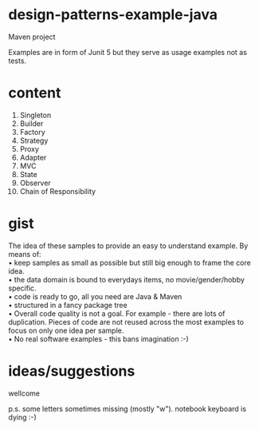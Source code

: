 # design-patterns-example-java
Maven project

Examples are in form of Junit 5 but they serve as usage examples not as tests.


# content
1. Singleton
2. Builder
3. Factory 
8. Strategy
4. Proxy
5. Adapter
6. MVC
7. State
9. Observer
10. Chain of Responsibility

# gist
The idea of these samples to provide an easy to understand example.
By means of:  
• keep samples as small as possible but still big enough to frame the core idea.  
• the data domain is bound to everydays items, no movie/gender/hobby specific.  
• code is ready to go, all you need are Java & Maven  
• structured in a fancy package tree  
• Overall code quality is not a goal. For example - there are lots of duplication.
Pieces of code are not reused across the most examples to focus on only one idea per sample.  
• No real software examples - this bans imagination :-)      


# ideas/suggestions 
wellcome

p.s. some letters sometimes missing (mostly "w"). notebook keyboard is dying :-)
